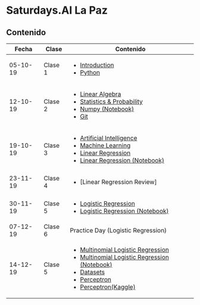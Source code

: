 # Saturdays.AI La Paz
## Contenido

| Fecha | Clase | Contenido  |
| ------ | ------ | ------|
| 05-10-19 | Clase 1  |  <ul><li>[Introduction](https://docs.google.com/presentation/d/1YXsQtIgqgzV7CnOVbtZsM7ensW0GTNDwMCJ_K4EF1S8/edit?usp=sharing)</li><li> [Python](https://docs.google.com/presentation/d/1VTWJxXptccy54cXQbOjcuR6XgCe25PPioGp2gTemJ6A/edit?usp=sharing) </li></ul> |
| 12-10-19 | Clase 2 | <ul><li>[Linear Algebra](https://docs.google.com/presentation/d/1olMPTQuj_VRHjJVhBsFcfPae50qqAXZKX56v-JA3FHM/edit?usp=sharing)</li><li> [Statistics & Probability](https://docs.google.com/presentation/d/10qp1rmpEx-b8Z5o62dXcnndzf1HqCaQAhNaJUuGs9Hk/edit?usp=sharing)</li><li>[Numpy (Notebook)](https://drive.google.com/file/d/1ukD9A3DC5jOAYcB07os1taMrWCro6FfX/view?usp=sharing) </li><li>[Git](https://docs.google.com/presentation/d/1iLZfh_GOocwE28wPsM1x6giFruXGNb_5ox6-RbYIGKw/edit?usp=sharing) </li></ul> |
|19-10-19 | Clase 3 |  <ul><li>[Artificial Intelligence](https://docs.google.com/presentation/d/1pi91dBoRkmkOcsXUVvGkOUAsEhgG3Odi6hjrc7EP6Uc/edit?usp=sharing)</li><li> [Machine Learning](https://docs.google.com/presentation/d/1krh1RgHmJjoBM0y5WiECcebOiXaBs9419XatxfBE8bo/edit?usp=sharing) </li><li> [Linear Regression](https://docs.google.com/presentation/d/1fFXpB5T7A-3d8k_TfKYediHiR29Xs20cxOVvqvCUMiA/edit?usp=sharing) </li><li> [Linear Regression (Notebook) ](https://colab.research.google.com/drive/1Hkvg8LtkVdbP1aZ1MbdRGjiaGgOqZgkD) </li></ul> |
| 23-11-19 | Clase 4  |  <ul><li>[Linear Regression Review]</li></ul> |
| 30-11-19 | Clase 5  |  <ul><li>[Logistic Regression](https://docs.google.com/presentation/d/1oiopPrOOIraT1FWj01C2i-ElgxPQEbpJeM8jGzfGZVM/edit?usp=sharing)</li><li>[Logistic Regression (Notebook)](https://drive.google.com/file/d/17gh4zW_WSkPKobUiT6wCJAyv2RjAgsCw/view?usp=sharing)</li></ul> |
| 07-12-19 | Clase 6  | Practice Day (Logistic Regression)|
| 14-12-19 | Clase 5  |  <ul><li>[Multinomial Logistic Regression](https://docs.google.com/presentation/d/1aknxyNHEo6-wI4TRQekJ3mdf5ZRu-qfc7CF-BLDDHJI/edit?usp=sharing)</li><li>[Multinomial Logistic Regression (Notebook)](https://colab.research.google.com/drive/1N-Cr7fVSCSC48mvtioFkqnozzG_oWGQh)</li> <li>[Datasets]()</li><li>[Perceptron](https://docs.google.com/presentation/d/1sFCUqWRE-6MQhIi6MdIeBYq4p22_sNERULOZ-AjWQL0/edit?usp=sharing)</li><li>[Perceptron(Kaggle)](https://www.kaggle.com/f23296/how-much-beer-to-drink-in-relation-to-temperature)</li></ul> |

